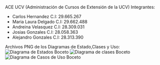 ACE UCV (Administración de Cursos de Extensión de la UCV)
Integrantes:
- Carlos Hernandez C.I: 29.665.267
- Maria Laura Delgado C.I: 29.662.488
- Andreina Velasquez C.I: 28.309.031
- Josias Gonzales C.I: 28.058.363
- Alejandro Gonzales C.I: 28.313.390

Archivos PNG de los Diagramas de Estado,Clases y Uso:
![Diagrama de Estados Boceto](https://github.com/Carlox101/Reto-07-08-09-Grupo5/assets/171298765/7af06cb4-7902-489b-83b7-0d420162d809)
![Diagrama de clases Boceto](https://github.com/Carlox101/Reto-07-08-09-Grupo5/assets/171298765/a4d8cf8e-0b5c-4d87-9427-2890c3c5d47c)
![Diagrama de Casos de Uso Boceto](https://github.com/Carlox101/Reto-07-08-09-Grupo5/assets/171298765/e1deb5d2-d132-4b2c-b03e-36b54f0fad49)
